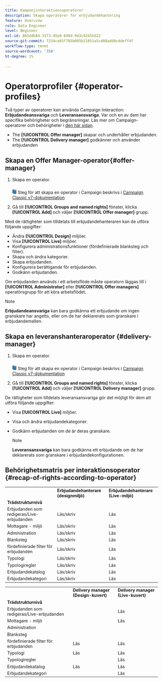 ```yaml
---
title: Kampanjinteraktionsoperatorer
description: Skapa operatorer för erbjudandehantering
feature: Overview
role: Data Engineer
level: Beginner
exl-id: 865ddb84-3373-45e0-849d-9d3c92455d22
source-git-commit: 7234ca65f785b005b11851a5cd88add8cddeff4f
workflow-type: tm+mt
source-wordcount: '358'
ht-degree: 1%

---
```


# Operatorprofiler {#operator-profiles}

Två typer av operatorer kan använda Campaign Interaction: **Erbjudandeansvariga** och **Leveransansvariga**. Var och en av dem har specifika behörigheter och begränsningar. Läs mer om Campaign-operatorer och behörigheter i [den här sidan](../start/permissions.md).

* The **[!UICONTROL Offer manager]** skapar och underhåller erbjudanden.
* The **[!UICONTROL Delivery manager]** godkänner och använder erbjudanden

## Skapa en Offer Manager-operator{#offer-manager}

1. Skapa en operator.

   ![](../assets/do-not-localize/book.png) Steg för att skapa en operator i Campaign beskrivs i [Campaign Classic v7-dokumentation](https://experienceleague.adobe.com/docs/campaign-classic/using/getting-started/permissions/access-management-operators.html)

1. Gå till **[!UICONTROL Groups and named rights]** fönster, klicka **[!UICONTROL Add]** och väljer **[!UICONTROL Offer manager]** grupp.

Med de rättigheter som tilldelats till erbjudandehanteraren kan de utföra följande uppgifter:

* Ändra **[!UICONTROL Design]** miljöer.
* Visa **[!UICONTROL Live]** miljöer.
* Konfigurera administrationsfunktioner (fördefinierade blanksteg och filter).
* Skapa och ändra kategorier.
* Skapa erbjudanden.
* Konfigurera berättigande för erbjudanden.
* Godkänn erbjudanden.

Om erbjudanden används i ett arbetsflöde måste operatorn läggas till i **[!UICONTROL Administrator]** eller **[!UICONTROL Offer managers]** operatörsgrupp för att köra arbetsflödet.

>[!NOTE]
>
>**Erbjudandeansvariga** kan bara godkänna ett erbjudande om ingen granskare har angetts, eller om de har deklarerats som granskare i erbjudandemallen.

## Skapa en leveranshanteraroperator {#delivery-manager}

1. Skapa en operator.

   ![](../assets/do-not-localize/book.png) Steg för att skapa en operator i Campaign beskrivs i [Campaign Classic v7-dokumentation](https://experienceleague.adobe.com/docs/campaign-classic/using/getting-started/permissions/access-management-operators.html)

1. Gå till **[!UICONTROL Groups and named rights]** fönster, klicka **[!UICONTROL Add]** och väljer **[!UICONTROL Delivery manager]** grupp.

De rättigheter som tilldelats leveransansvariga gör det möjligt för dem att utföra följande uppgifter:

* Visa **[!UICONTROL Live]** miljöer.
* Visa och ändra erbjudandekategorier.
* Godkänn erbjudanden om de är deras granskare.

   >[!NOTE]
   >
   >**Leveransansvariga** kan bara godkänna ett erbjudande om de har deklarerats som granskare i erbjudandekonfigurationen.

## Behörighetsmatris per interaktionsoperator {#recap-of-rights-according-to-operator}

<table> 
 <tbody> 
  <tr> 
   <td> </td> 
   <td> <strong>Erbjudandehanterare (designmiljö)</strong><br /> </td> 
   <td> <strong>Erbjudandehanterare (Live-miljö)</strong><br /> </td> 
  </tr> 
  <tr> 
   <td> <strong>Trädstrukturnivå</strong><br /> </td> 
   <td> </td> 
   <td> </td> 
  </tr> 
  <tr> 
   <td> Erbjudanden som redigeras/Live-erbjudanden<br /> </td> 
   <td> Läs/skriv<br /> </td> 
   <td> Läs<br /> </td> 
  </tr> 
  <tr> 
   <td> Mottagare - miljö<br /> </td> 
   <td> Läs/skriv<br /> </td> 
   <td> Läs<br /> </td> 
  </tr> 
  <tr> 
   <td> Administration<br /> </td> 
   <td> Läs/skriv<br /> </td> 
   <td> Läs<br /> </td> 
  </tr> 
  <tr> 
   <td> Blanksteg<br /> </td> 
   <td> Läs/skriv<br /> </td> 
   <td> Läs<br /> </td> 
  </tr> 
  <tr> 
   <td> fördefinierade filter för erbjudanden<br /> </td> 
   <td> Läs/skriv<br /> </td> 
   <td> Läs<br /> </td> 
  </tr> 
  <tr> 
   <td> Typologi<br /> </td> 
   <td> Läs/skriv<br /> </td> 
   <td> Läs<br /> </td> 
  </tr> 
  <tr> 
   <td> Typologiregler<br /> </td> 
   <td> Läs/skriv<br /> </td> 
   <td> Läs<br /> </td> 
  </tr> 
  <tr> 
   <td> Erbjudandekatalog<br /> </td> 
   <td> Läs/skriv<br /> </td> 
   <td> Läs<br /> </td> 
  </tr> 
  <tr> 
   <td> Erbjudandekategori<br /> </td> 
   <td> Läs/skriv<br /> </td> 
   <td> Läs<br /> </td> 
  </tr> 
 </tbody> 
</table>

<table> 
 <tbody> 
  <tr> 
   <td> </td> 
   <td> <strong>Delivery manager (Design-kuvert)</strong><br /> </td> 
   <td> <strong>Delivery manager (Live-kuvert)</strong><br /> </td> 
  </tr> 
  <tr> 
   <td> <strong>Trädstrukturnivå</strong><br /> </td> 
   <td> </td> 
   <td> </td> 
  </tr> 
  <tr> 
   <td> Erbjudanden som redigeras/Live-erbjudanden<br /> </td> 
   <td> </td> 
   <td> Läs<br /> </td> 
  </tr> 
  <tr> 
   <td> Mottagare - miljö<br /> </td> 
   <td> </td> 
   <td> Läs<br /> </td> 
  </tr> 
  <tr> 
   <td> Administration<br /> </td> 
   <td> </td> 
   <td> </td> 
  </tr> 
  <tr> 
   <td> Blanksteg<br /> </td> 
   <td> </td> 
   <td> </td> 
  </tr> 
  <tr> 
   <td> fördefinierade filter för erbjudanden<br /> </td> 
   <td> Läs<br /> </td> 
   <td> Läs<br /> </td> 
  </tr> 
  <tr> 
   <td> Typologi<br /> </td> 
   <td> Läs<br /> </td> 
   <td> Läs<br /> </td> 
  </tr> 
  <tr> 
   <td> Typologiregler<br /> </td> 
   <td> </td> 
   <td> Läs<br /> </td> 
  </tr> 
  <tr> 
   <td> Erbjudandekatalog<br /> </td> 
   <td> Läs<br /> </td> 
   <td> Läs<br /> </td> 
  </tr> 
  <tr> 
   <td> Erbjudandekategori<br /> </td> 
   <td> </td> 
   <td> Läs<br /> </td> 
  </tr> 
 </tbody> 
</table>
